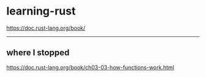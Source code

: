 # learning-rust

https://doc.rust-lang.org/book/


-------------------

## where I stopped

https://doc.rust-lang.org/book/ch03-03-how-functions-work.html

